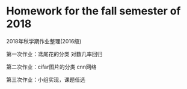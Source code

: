 # Homework for the fall semester of 2018

2018年秋学期作业整理(2016级)

第一次作业：鸢尾花的分类 对数几率回归

第二次作业：cifar图片的分类 cnn网络

第三次作业：小组实现，课题任选
